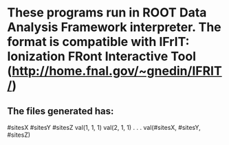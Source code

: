 # These programs run in ROOT Data Analysis Framework interpreter. The format is compatible with IFrIT: Ionization FRont Interactive Tool (http://home.fnal.gov/~gnedin/IFRIT/)
## The files generated has:
#sitesX #sitesY #sitesZ
val(1, 1, 1)
val(2, 1, 1)
 .
 .
 .
val(#sitesX, #sitesY, #sitesZ)
